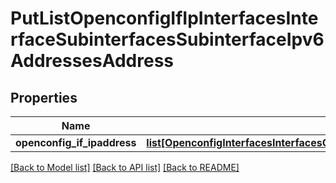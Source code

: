 # PutListOpenconfigIfIpInterfacesInterfaceSubinterfacesSubinterfaceIpv6AddressesAddress

## Properties
Name | Type | Description | Notes
------------ | ------------- | ------------- | -------------
**openconfig_if_ipaddress** | [**list[OpenconfigInterfacesInterfacesOpenconfiginterfacesinterfacesSubinterfacesOpenconfigifipipv6AddressesAddress]**](OpenconfigInterfacesInterfacesOpenconfiginterfacesinterfacesSubinterfacesOpenconfigifipipv6AddressesAddress.md) |  | [optional] 

[[Back to Model list]](../README.md#documentation-for-models) [[Back to API list]](../README.md#documentation-for-api-endpoints) [[Back to README]](../README.md)


